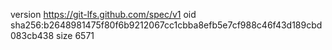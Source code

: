 version https://git-lfs.github.com/spec/v1
oid sha256:b2648981475f80f6b9212067cc1cbba8efb5e7cf988c46f43d189cbd083cb438
size 6571
